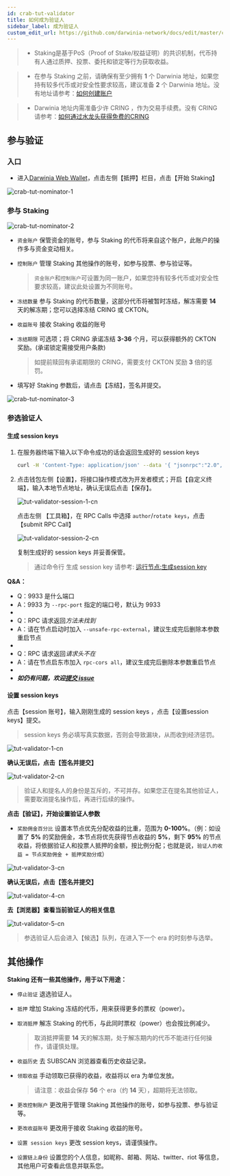 ```yaml
---
id: crab-tut-validator
title: 如何成为验证人
sidebar_label: 成为验证人
custom_edit_url: https://github.com/darwinia-network/docs/edit/master/content/zh-CN/crab-tut-validator.md
---
```

> - Staking是基于PoS（Proof of Stake/权益证明）的共识机制，代币持有人通过质押、投票、委托和锁定等行为获取收益。

> - 在参与 Staking 之前，请确保有至少拥有 **1** 个 Darwinia 地址，如果您持有较多代币或对安全性要求较高，建议准备 **2** 个 Darwinia 地址。没有地址请参考：[如何创建账户](https://docs.darwinia.network/docs/zh-CN/crab-tut-create-account)

> - Darwinia 地址内需准备少许 CRING ，作为交易手续费。没有 CRING 请参考：[如何通过水龙头获得免费的CRING](https://docs.darwinia.network/docs/zh-CN/crab-tut-claim-cring)

## 参与验证

### 入口

- 进入[Darwinia Web Wallet](https://apps.darwinia.network)，点击左侧【抵押】栏目，点击【开始 Staking】

![crab-tut-nominator-1](assets/crab-tut-nominator-1.png)


### 参与 Staking  

![crab-tut-nominator-2](assets/crab-tut-nominator-2.png)

- `资金账户` 保管资金的账号，参与 Staking 的代币将来自这个账户，此账户的操作多与资金变动相关。
- `控制账户` 管理 Staking 其他操作的账号，如参与投票、参与验证等。
  
  > `资金账户`和`控制账户`可设置为同一账户，如果您持有较多代币或对安全性要求较高，建议此处设置为不同账号。  

- `冻结数量` 参与 Staking 的代币数量，这部分代币将被暂时冻结，解冻需要 **14** 天的解冻期；您可以选择冻结 CRING 或 CKTON。
- `收益账号` 接收 Staking 收益的账号
- `冻结期限` 可选项；将 CRING 承诺冻结 **3-36** 个月，可以获得额外的 CKTON 奖励。(承诺锁定需接受用户条款)
  
  > 如提前赎回有承诺期限的 CRING，需要支付 CKTON 奖励 **3** 倍的惩罚。

- 填写好 Staking 参数后，请点击【冻结】，签名并提交。  

![crab-tut-nominator-3](assets/crab-tut-nominator-3.png)

### 参选验证人

#### 生成 session keys

1. 在服务器终端下输入以下命令成功的话会返回生成好的 session keys
	```sh
	curl -H 'Content-Type: application/json' --data '{ "jsonrpc":"2.0", "method":"author_rotateKeys", "id":1 }' 	http://localhost:9933
	```

2. 点击钱包左侧【设置】，将接口操作模式改为开发者模式；开启【自定义终端】，输入本地节点地址，确认无误后点击【保存】。

	![tut-validator-session-1-cn](assets/tut-validator-session-1-cn.png)

	点击左侧 【工具箱】，在 RPC Calls 中选择 `author`/`rotate keys`，点击【submit RPC Call】

	![tut-validator-session-2-cn](assets/tut-validator-session-2-cn.png)

	复制生成好的 session keys 并妥善保管。

	> 通过命令行 生成 session key 请参考: [运行节点:生成session key](https://docs.darwinia.network/docs/zh-CN/crab-tut-node#%E7%94%9F%E6%88%90session-key)

**Q&A：**
- Q：9933 是什么端口
- A：9933 为 `--rpc-port` 指定的端口号，默认为 9933
-
- Q：RPC 请求返回*方法未找到*
- A：请在节点启动时加入 `--unsafe-rpc-external`，建议生成完后删除本参数重启节点
-
- Q：RPC 请求返回*请求头不在*
- A：请在节点启东市加入 `rpc-cors all`，建议生成完后删除本参数重启节点
-
- ***如仍有问题，欢迎[提交 issue]("https://github.com/darwinia-network/darwinia/issues/new")***

#### 设置 session keys

点击【session 账号】，输入刚刚生成的 session keys ，点击【设置session keys】提交。
> session keys 务必填写真实数据，否则会导致漏块，从而收到经济惩罚。
   
![tut-validator-1-cn](assets/tut-validator-1-cn.png)

**确认无误后，点击【签名并提交】** 

![tut-validator-2-cn](assets/tut-validator-2-cn.png)
> 验证人和提名人的身份是互斥的，不可并存。如果您正在提名其他验证人，需要取消提名操作后，再进行后续的操作。

**点击【验证】，开始设置验证人参数**

- `奖励佣金百分比` 设置本节点优先分配收益的比重，范围为 **0-100%**。（例：如设置了 **5%** 的奖励佣金，本节点将优先获得节点收益的 **5%**，剩下 **95%** 的节点收益，将依据验证人和投票人抵押的金额，按比例分配；也就是说，`验证人的收益 = 节点奖励佣金 + 抵押奖励分成`）

![tut-validator-3-cn](assets/tut-validator-3-cn.png)

**确认无误后，点击【签名并提交】**

![tut-validator-4-cn](assets/tut-validator-4-cn.png)

**去【浏览器】查看当前验证人的相关信息**
  
![tut-validator-5-cn](assets/tut-validator-5-cn.png)
> 参选验证人后会进入【候选】队列，在进入下一个 era 的时刻参与选举。

## 其他操作

**Staking 还有一些其他操作，用于以下用途：**

- `停止验证` 退选验证人。
- `抵押`  增加 Staking 冻结的代币，用来获得更多的票权（power）。
- `取消抵押` 解冻 Staking 的代币，与此同时票权（power）也会按比例减少。

  > 取消抵押需要 **14** 天的解冻期，处于解冻期内的代币不能进行任何操作，请谨慎处理。

- `收益历史` 去 SUBSCAN 浏览器查看历史收益记录。
- `领取收益` 手动领取已获得的收益，收益将以 era 为单位发放。

  > 请注意：收益会保存 **56** 个 era（约 **14** 天），超期将无法领取。
                                     
- `更改控制账户` 更改用于管理 Staking 其他操作的账号，如参与投票、参与验证等。
- `更改收益账号` 更改用于接收 Staking 收益的账号。
- `设置 session keys` 更改 session keys，请谨慎操作。
- `设置链上身份` 设置您的个人信息，如昵称、邮箱、网站、twitter、riot 等信息，其他用户可查看此信息并联系您。

